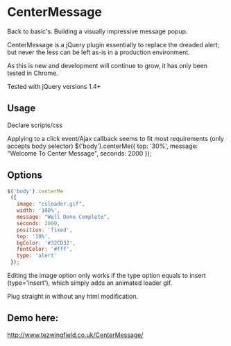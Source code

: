 CenterMessage
=============

Back to basic's. Building a visually impressive message popup.

CenterMessage is a jQuery plugin essentially to replace the dreaded alert; but never the less can be left as-is 
in a production environment.

As this is new and development will continue to grow, it has only been tested in Chrome.

Tested with jQuery versions 1.4+

## Usage

Declare scripts/css

<link href="/css/center-message.css" rel="stylesheet" />
<script src="/scripts/jquery-1.11.0.min.js"></script>
<script src="/scripts/CenterMessage.js"></script>

Applying to a click event/Ajax callback seems to fit most requirements (only accepts body selector)
$('body').centerMe({ top: '30%', message: "Welcome To Center Message", seconds: 2000 });


## Options
```javascript
$('body').centerMe
 ({ 
   image: "csloader.gif",
   width: '100%',
   message: "Well Done Complete", 
   seconds: 2000,
   position: 'fixed',
   top: '10%',
   bgColor: '#32CD32',
   fontColor: '#fff',
   type: 'alert'
 });
 ```
 
 Editing the image option only works if the type option equals to insert (type='insert'), which simply 
 adds an animated loader gif.
 
 Plug straight in without any html modification.
 
 ## Demo here:
 http://www.tezwingfield.co.uk/CenterMessage/
